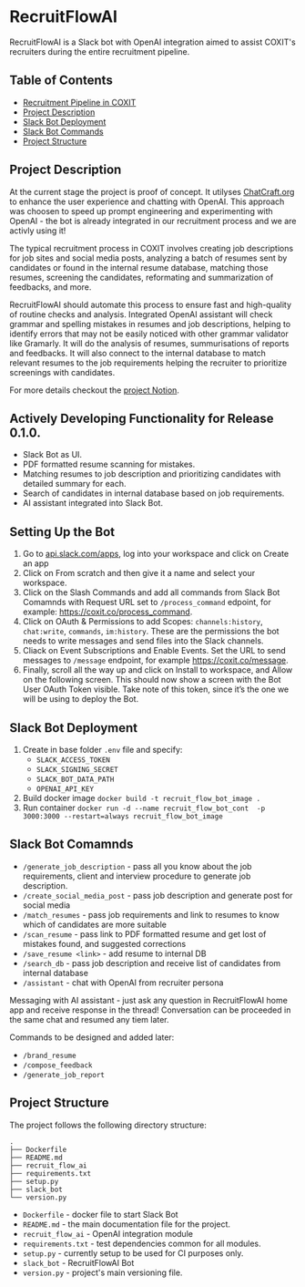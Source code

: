 # RecruitFlowAI
RecruitFlowAI is a Slack bot with OpenAI integration aimed to assist COXIT's recruiters during the entire recruitment pipeline.

## Table of Contents
- [Recruitment Pipeline in COXIT](#recruitment-pipeline-in-coxit)
- [Project Description](#project-description)
- [Slack Bot Deployment](#slack-bot-deployment)
- [Slack Bot Commands](#slack-bot-commands)
- [Project Structure](#project-structure)


## Project Description
At the current stage the project is proof of concept. It utilyses [ChatCraft.org](https://chatcraft.org/) to enhance the user experience and chatting with OpenAI. This approach was choosen to speed up prompt engineering and experimenting with OpenAI - the bot is already integrated in our recruitment process and we are activly using it!

The typical recruitment process in COXIT involves creating job descriptions for job sites and social media posts, analyzing a batch of resumes sent by candidates or found in the internal resume database, matching those resumes, screening the candidates, reformating and summarization of feedbacks, and more.

RecruitFlowAI should automate this process to ensure fast and high-quality of routine checks and analysis. Integrated OpenAI assistant will check grammar and spelling mistakes in resumes and job descriptions, helping to identify errors that may not be easily noticed with other grammar validator like Gramarly. It will do the analysis of resumes, summurisations of reports and feedbacks. It will also connect to the internal database to match relevant resumes to the job requirements helping the recruiter to prioritize screenings with candidates.

For more details checkout the [project Notion](https://cotton-radar-ab3.notion.site/CVScanAI-25ca5c0e61fd4ad284796443dd258c3a).

## Actively Developing Functionality for Release 0.1.0.
- Slack Bot as UI.
- PDF formatted resume scanning for mistakes.
- Matching resumes to job description and prioritizing candidates with detailed summary for each. 
- Search of candidates in internal database based on job requirements.
- AI assistant integrated into Slack Bot.

## Setting Up the Bot
1. Go to [api.slack.com/apps](https://api.slack.com/apps), log into your workspace and click on Create an app
2. Click on From scratch and then give it a name and select your workspace.
3. Click on the Slash Commands and add all commands from Slack Bot Comamnds with Request URL set to `/process_command` edpoint, for example: https://coxit.co/process_command.
4. Click on OAuth & Permissions to add Scopes: `channels:history`, `chat:write`, `commands`, `im:history`. These are the permissions the bot needs to write messages and send files into the Slack channels.
5. Cliack on Event Subscriptions and Enable Events. Set the URL to send messages to `/message` endpoint, for example https://coxit.co/message. 
6. Finally, scroll all the way up and click on Install to workspace, and Allow on the following screen. This should now show a screen with the Bot User OAuth Token visible. Take note of this token, since it’s the one we will be using to deploy the Bot.

## Slack Bot Deployment
1. Create in base folder `.env` file and specify:
   - `SLACK_ACCESS_TOKEN`
   - `SLACK_SIGNING_SECRET`
   - `SLACK_BOT_DATA_PATH`
   - `OPENAI_API_KEY`
2. Build docker image `docker build -t recruit_flow_bot_image .`
3. Run container `docker run -d --name recruit_flow_bot_cont  -p 3000:3000 --restart=always recruit_flow_bot_image`


## Slack Bot Comamnds
- `/generate_job_description` - pass all you know about the job requirements, client and interview procedure to generate job description.
- `/create_social_media_post` - pass job description and generate post for social media
- `/match_resumes` - pass job requirements and link to resumes to know which of candidates are more suitable
- `/scan_resume` - pass link to PDF formatted resume and get lost of mistakes found, and suggested corrections 
- `/save_resume <link>` - add resume to internal DB
- `/search_db` - pass job description and receive list of candidates from internal database
- `/assistant` - chat with OpenAI from recruiter persona

Messaging with AI assistant - just ask any question in RecruitFlowAI home app and receive response in the thread! Conversation can be proceeded in the same chat and resumed any tiem later.

Commands to be designed and added later:
- `/brand_resume`
- `/compose_feedback`
- `/generate_job_report`

## Project Structure
The project follows the following directory structure:
```
.
├── Dockerfile
├── README.md
├── recruit_flow_ai
├── requirements.txt
├── setup.py
├── slack_bot
└── version.py
```

- `Dockerfile` - docker file to start Slack Bot
- `README.md` - the main documentation file for the project.
- `recruit_flow_ai` - OpenAI integration module
- `requirements.txt` - test dependencies common for all modules.
- `setup.py`  - currently setup to be used for CI purposes only.
- `slack_bot` - RecruitFlowAI Bot  
- `version.py` - project's main versioning file.
